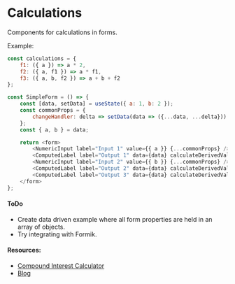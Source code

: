 # Calculations

Components for calculations in forms.

Example:

```javascript
const calculations = {
    f1: ({ a }) => a * 2,
    f2: ({ a, f1 }) => a * f1,
    f3: ({ a, b, f2 }) => a + b + f2
};

const SimpleForm = () => {
    const [data, setData] = useState({ a: 1, b: 2 });
    const commonProps = {
        changeHandler: delta => setData(data => ({...data, ...delta}))
    };
    const { a, b } = data;

    return <form>
        <NumericInput label="Input 1" value={{ a }} {...commonProps} />
        <ComputedLabel label="Output 1" data={data} calculateDerivedValue={calculations.f1} {...commonProps} />
        <NumericInput label="Input 2" value={{ b }} {...commonProps} />
        <ComputedLabel label="Output 2" data={data} calculateDerivedValue={calculations.f2} {...commonProps} />
        <ComputedLabel label="Output 3" data={data} calculateDerivedValue={calculations.f3} {...commonProps} />
    </form>
};

```

#### ToDo

* Create data driven example where all form properties are held in an array of objects.
* Try integrating with Formik.

#### Resources:

* [Compound Interest Calculator](https://www.thecalculatorsite.com/articles/finance/compound-interest-formula.php)
* [Blog](https://davesnotes.uk/react-calculator-forms/)

